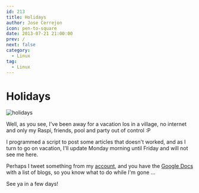 ```yaml
---
id: 213
title: Holidays
author: Jose Cerrejon
icon: pen-to-square
date: 2013-07-21 21:00:00
prev: /
next: false
category:
  - Linux
tag:
  - Linux
---
```


# Holidays

![holidays](/images/holidays.jpg)

Well, as you see, I've been away for a vacation los in a village, no internet and only my Raspi, friends, pool and party out of control :P

I programmed a script to post some articles that doesn't worked, and as I turn to go on vacation, I'll update Monday morning until Friday and will not see me here.

Perhaps I tweet something from my [account](http://twitter.com/ulysess10), and you have the [Google Docs](http://goo.gl/Iwhbq) with a list of blogs, so you know what to do while I'm gone ...

See ya in a few days!